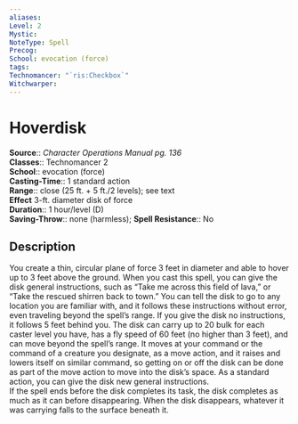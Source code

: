 ```yaml
---
aliases: 
Level: 2
Mystic: 
NoteType: Spell
Precog: 
School: evocation (force) 
tags: 
Technomancer: "`ris:Checkbox`"
Witchwarper: 
---
```


# Hoverdisk

**Source**:: _Character Operations Manual pg. 136_  
**Classes**:: Technomancer 2  
**School**:: evocation (force)  
**Casting-Time**:: 1 standard action  
**Range**:: close (25 ft. + 5 ft./2 levels); see text  
**Effect** 3-ft. diameter disk of force  
**Duration**:: 1 hour/level (D)  
**Saving-Throw**:: none (harmless);
**Spell Resistance**:: No

## Description

You create a thin, circular plane of force 3 feet in diameter and able to hover up to 3 feet above the ground. When you cast this spell, you can give the disk general instructions, such as “Take me across this field of lava,” or “Take the rescued shirren back to town.” You can tell the disk to go to any location you are familiar with, and it follows these instructions without error, even traveling beyond the spell’s range. If you give the disk no instructions, it follows 5 feet behind you. The disk can carry up to 20 bulk for each caster level you have, has a fly speed of 60 feet (no higher than 3 feet), and can move beyond the spell’s range. It moves at your command or the command of a creature you designate, as a move action, and it raises and lowers itself on similar command, so getting on or off the disk can be done as part of the move action to move into the disk’s space. As a standard action, you can give the disk new general instructions.  
If the spell ends before the disk completes its task, the disk completes as much as it can before disappearing. When the disk disappears, whatever it was carrying falls to the surface beneath it.
